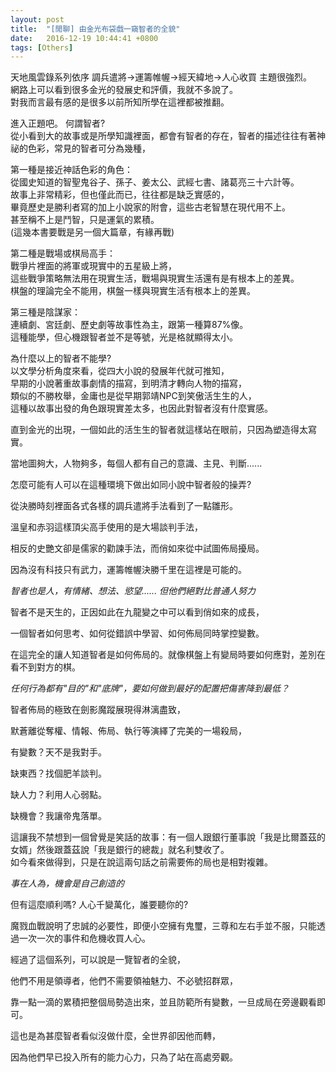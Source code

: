 ```yaml
---
layout: post
title:  "[閒聊] 由金光布袋戲一窺智者的全貌"
date:   2016-12-19 10:44:41 +0800
tags: [Others]
---
```


  
天地風雲錄系列依序   調兵遣將->運籌帷幄->經天緯地->人心收買   主題很強烈。  
網路上可以看到很多金光的發展史和評價，我就不多說了。  
對我而言最有感的是很多以前所知所學在這裡都被推翻。

進入正題吧。 何謂智者?  
從小看到大的故事或是所學知識裡面，都會有智者的存在，智者的描述往往有著神祕的色彩，常見的智者可分為幾種，

第一種是接近神話色彩的角色：  
從國史知道的智聖鬼谷子、孫子、姜太公、武經七書、諸葛亮三十六計等。  
故事上非常精彩，但也僅此而已，往往都是缺乏實感的，  
畢竟歷史是勝利者寫的加上小說家的附會，這些古老智慧在現代用不上。  
甚至稱不上是鬥智，只是運氣的累積。  
(這幾本書要戰是另一個大篇章，有緣再戰)

第二種是戰場或棋局高手：  
戰爭片裡面的將軍或現實中的五星級上將，  
這些戰爭策略無法用在現實生活，戰場與現實生活還有是有根本上的差異。  
棋盤的理論完全不能用，棋盤一樣與現實生活有根本上的差異。

第三種是陰謀家：  
連續劇、宮廷劇、歷史劇等故事性為主，跟第一種算87%像。  
這種能學，但心機跟智者並不是等號，光是格就顯得太小。

為什麼以上的智者不能學?  
以文學分析角度來看，從四大小說的發展年代就可推知，  
早期的小說著重故事劇情的描寫，到明清才轉向人物的描寫，  
類似的不勝枚舉，金庸也是從早期郭靖NPC到笑傲活生生的人，  
這種以故事出發的角色跟現實差太多，也因此對智者沒有什麼實感。

直到金光的出現，一個如此的活生生的智者就這樣站在眼前，只因為塑造得太寫實。

當地圖夠大，人物夠多，每個人都有自己的意識、主見、判斷......

怎麼可能有人可以在這種環境下做出如同小說中智者般的操弄?

從決勝時刻裡面各式各樣的調兵遣將手法看到了一點雛形。

溫皇和赤羽這樣頂尖高手使用的是大場談判手法，

相反的史艷文卻是儒家的勸諫手法，而俏如來從中試圖佈局擾局。

因為沒有科技只有武力，運籌帷幄決勝千里在這裡是可能的。

*智者也是人，有情緒、想法、慾望...... 但他們絕對比普通人努力*


智者不是天生的，正因如此在九龍變之中可以看到俏如來的成長，

一個智者如何思考、如何從錯誤中學習、如何佈局同時掌控變數。

在這完全的讓人知道智者是如何佈局的。就像棋盤上有變局時要如何應對，差別在看不到對方的棋。

*任何行為都有"目的"和"底牌"，要如何做到最好的配置把傷害降到最低？*

智者佈局的極致在劍影魔蹤展現得淋漓盡致，

默蒼離從奪權、情報、佈局、執行等演繹了完美的一場殺局，

有變數？天不是我對手。

缺東西？找個肥羊談判。

缺人力？利用人心弱點。

缺機會？我讓帝鬼落單。

這讓我不禁想到一個曾覺是笑話的故事：有一個人跟銀行董事說「我是比爾蓋茲的女婿」然後跟蓋茲說「我是銀行的總裁」就名利雙收了。  
如今看來做得到，只是在說這兩句話之前需要佈的局也是相對複雜。


*事在人為，機會是自己創造的*


但有這麼順利嗎? 人心千變萬化，誰要聽你的?

魔戮血戰說明了忠誠的必要性，即便小空擁有鬼璽，三尊和左右手並不服，只能透過一次一次的事件和危機收買人心。


經過了這個系列，可以說是一覽智者的全貌，

他們不用是領導者，他們不需要領袖魅力、不必號招群眾，

靠一點一滴的累積把整個局勢造出來，並且防範所有變數，一旦成局在旁邊觀看即可。

這也是為甚麼智者看似沒做什麼，全世界卻因他而轉，

因為他們早已投入所有的能力心力，只為了站在高處旁觀。
